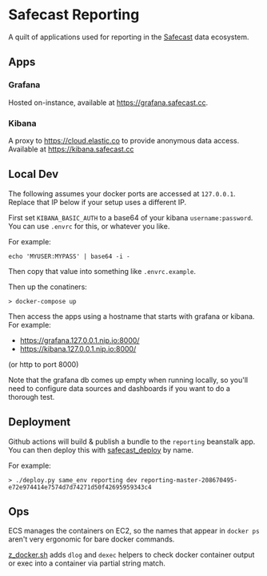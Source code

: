 # Safecast Reporting

A quilt of applications used for reporting in the [Safecast](https://safecast.org) data ecosystem.

## Apps

### Grafana

Hosted on-instance, available at https://grafana.safecast.cc.

### Kibana

A proxy to https://cloud.elastic.co to provide anonymous data access. Available at https://kibana.safecast.cc

## Local Dev

The following assumes your docker ports are accessed at `127.0.0.1`. Replace that IP below if your setup uses a different IP.

First set `KIBANA_BASIC_AUTH` to a base64 of your kibana `username:password`. You can use `.envrc` for this, or whatever you like.

For example:
```
echo 'MYUSER:MYPASS' | base64 -i -
```

Then copy that value into something like `.envrc.example`.

Then up the conatiners:

```
> docker-compose up
```

Then access the apps using a hostname that starts with grafana or kibana. For example:

- https://grafana.127.0.0.1.nip.io:8000/
- https://kibana.127.0.0.1.nip.io:8000/

(or http to port 8000)

Note that the grafana db comes up empty when running locally, so you'll need to configure data sources and dashboards if you want to do a thorough test.

## Deployment

Github actions will build & publish a bundle to the `reporting` beanstalk app. You can then deploy this with [safecast_deploy](https://github.com/safecast/safecast_deploy) by name.

For example:

```
> ./deploy.py same_env reporting dev reporting-master-208670495-e72e974414e7574d7d74271d50f42695959343c4
```

## Ops

ECS manages the containers on EC2, so the names that appear in `docker ps` aren't very ergonomic for bare docker commands.

[z_docker.sh](profile.d/z_docker.sh) adds `dlog` and `dexec` helpers to check docker container output or exec into a container via partial string match.
